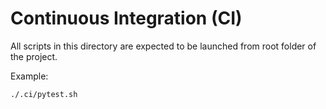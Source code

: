 # Continuous Integration (CI)

All scripts in this directory are expected to be launched from root folder of the project.

Example:

```bash
./.ci/pytest.sh
```
